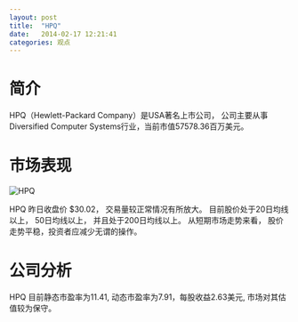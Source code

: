 ```yaml
---
layout: post
title:  "HPQ"
date:   2014-02-17 12:21:41
categories: 观点
---
```


# 简介
HPQ（Hewlett-Packard Company）是USA著名上市公司，
公司主要从事Diversified Computer Systems行业，当前市值57578.36百万美元。

# 市场表现

![HPQ](http://finviz.com/chart.ashx?t=HPQ&ty=c&ta=1&p=d&s=l)

HPQ 昨日收盘价 $30.02，
交易量较正常情况有所放大。
目前股价处于20日均线以上，
50日均线以上，
并且处于200日均线以上。
从短期市场走势来看，
股价走势平稳，投资者应减少无谓的操作。

# 公司分析
HPQ 目前静态市盈率为11.41, 动态市盈率为7.91，每股收益2.63美元,
市场对其估值较为保守。
